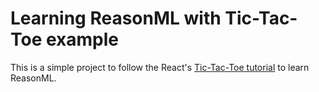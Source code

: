 # Learning ReasonML with Tic-Tac-Toe example

This is a simple project to follow the React's [Tic-Tac-Toe tutorial](https://reactjs.org/tutorial/tutorial.html) to learn ReasonML.
